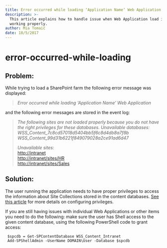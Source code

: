 ```yaml
---
title: Error occurred while loading ‘Application Name’ Web Application
description: >-
  This article explains how to handle issue when Web Application load is not
  working properly.
author: Mia Tomaić
date: 18/5/2017
---
```


# error-occurred-while-loading

## Problem:

While trying to load a SharePoint farm the following error message was displayed:

> _Error occurred while loading ‘Application Name’ Web Application_

and the following error messages are stored in the event log:

> _The following sites are not loaded properly because you do not have the right privileges for these databases._ _Unavailable databases:_  
> _WSS\_Content\_7c8cd57018d5404bb5f6c8d4db8a7f8b_  
> _WSS\_Content\_99d31b6221f849079028a2ce91ad6d47_
>
> _Unavailable sites:_  
> [http://intranet](http://intranet)  
> [http://intranet/sites/HR](http://intranet/sites/HR)  
> [http://intranet/sites/Sales](http://intranet/sites/Sales)

## Solution:

The user running the application needs to have proper privileges to access the information about Site Collections stored in the content databases. [See this article](../requirements/user-permission-requirements.md) for more details on configuring privileges.

If you are still having issues with individual Web Applications or other items you need to do the following: make sure the user has Shell access to the given content database, using the following PowerShell code to grant access:

```text
 $spcdb = Get-SPContentDatabase WSS_Content_Intranet
 Add-SPShellAdmin -UserName DOMAIN\User -Database $spcdb
```

